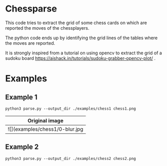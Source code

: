 # Chessparse

This code tries to extract the grid of some chess cards on which are reported the moves of the chessplayers.

The python code ends up by identifying the grid lines of the tables where the moves are reported.

It is strongly inspired from a tutorial on using opencv to extract the grid of a sudoku board https://aishack.in/tutorials/sudoku-grabber-opencv-plot/ .

# Examples

## Example 1

    python3 parse.py --output_dir ./examples/chess1 chess1.png

|              Original image                 |
| :-----------------------------------------: |
| ![](examples/chess1/0-blur.jpg | width=50)  |

## Example 2

    python3 parse.py --output_dir ./examples/chess2 chess2.png
